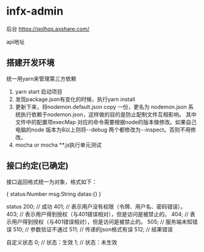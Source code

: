 # infx-admin

后台
https://qolhqs.axshare.com/

api地址


## 搭建开发环境

统一用yarn来管理第三方依赖

1. yarn start 启动项目
2. 发现package.json有变化的时候，执行yarn install
3. 更新下来，将nodemon.default.json copy 一份，更名为 nodemon.json 系统执行依赖于nodemon.json，这样做的目的是防止配制文件互相影响。
其中文件中的配置项execMap 对应的命令需要根据node的版本做修改。如果自己电脑的node 版本为8以上则将--debug 两个都修改为--inspect。否则不用修改。
4. mocha or mocha **.js执行单元测试


## 接口约定(已确定)

接口返回格式统一为对象，格式如下：

{
    status:Number
    msg:String
    datas:{}
}

status
    200;  //  成功
    401;  // 表示用户没有权限（令牌、用户名、密码错误）。
    403;  // 表示用户得到授权（与401错误相对），但是访问是被禁止的。
    404;  // 表示用户得到授权（与401错误相对），但是访问是被禁止的。
    505;  // 服务端未知错误
    510;  // 参数验证不通过
    511;  // 传递的json格式有误
    512;  // 结果错误

自定义状态
    0; // 状态：生效
    1; // 状态：未生效